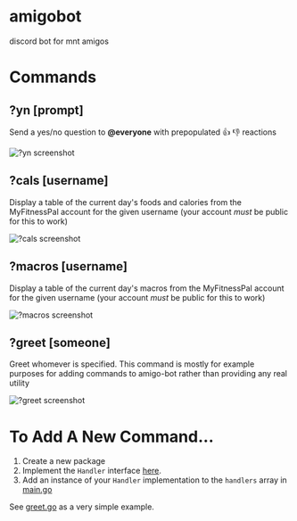# amigobot
discord bot for mnt amigos

# Commands
## ?yn [prompt]
Send a yes/no question to **@everyone** with prepopulated 👍 👎 reactions

![?yn screenshot](https://user-images.githubusercontent.com/2359050/38431566-a448d60e-3992-11e8-8f07-0c017d839bbc.png)
## ?cals [username]
Display a table of the current day's foods and calories from the MyFitnessPal account for the given username (your account _must_ be public for this to work)

![?cals screenshot](https://user-images.githubusercontent.com/2359050/38431591-b908c16c-3992-11e8-82a7-2272a7133183.png)
## ?macros [username]
Display a table of the current day's macros from the MyFitnessPal account for the given username (your account _must_ be public for this to work) 

![?macros screenshot](https://user-images.githubusercontent.com/2359050/38431608-c639a45a-3992-11e8-8696-b8e2a9d14e29.png)
## ?greet [someone]
Greet whomever is specified. This command is mostly for example purposes for adding commands to amigo-bot rather than providing any real utility

![?greet screenshot](https://user-images.githubusercontent.com/2359050/38431625-d3920ade-3992-11e8-91d0-3bb0b22d3f99.png)
# To Add A New Command...
1. Create a new package
2. Implement the `Handler` interface [here](handler.go).
3. Add an instance of your `Handler` implementation to the `handlers` array in [main.go](cmd/amigobot/main.go)

See [greet.go](greet/greet.go) as a very simple example.
